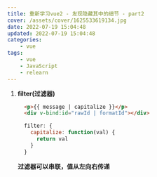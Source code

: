 ```yaml
---
title: 重新学习vue2 - 发现隐藏其中的细节 - part2
cover: /assets/cover/1625533619134.jpg
date: 2022-07-19 15:04:48
updated: 2022-07-19 15:04:48
categories:
    - vue
tags:
    - vue
    - JavaScript
    - relearn
---
```


1. **filter(过滤器)**
    ~~~html
      <p>{{ message | capitalize }}</p>
      <div v-bind:id="rawId | formatId"></div>
    ~~~
    ~~~js
      filter: {
        capitalize: function(val) {
          return val
        }
      }
    ~~~

    **过滤器可以串联，值从左向右传递**